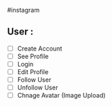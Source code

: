 #instagram

## User :

- [ ] Create Account
- [ ] See Profile
- [ ] Login
- [ ] Edit Profile
- [ ] Follow User
- [ ] Unfollow User
- [ ] Chnage Avatar (Image Upload)
